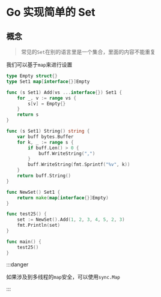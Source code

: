# Go 实现简单的 Set

## 概念

> 常见的`Set`在别的语言里是一个集合，里面的内容不能重复

我们可以基于`map`来进行设置

```go
type Empty struct{}
type Set1 map[interface{}]Empty

func (s Set1) Add(vs ...interface{}) Set1 {
	for _, v := range vs {
		s[v] = Empty{}
	}
	return s
}

func (s Set1) String() string {
	var buff bytes.Buffer
	for k, _ := range s {
		if buff.Len() > 0 {
			buff.WriteString(",")
		}
		buff.WriteString(fmt.Sprintf("%v", k))
	}
	return buff.String()
}

func NewSet() Set1 {
	return make(map[interface{}]Empty)
}

func test25() {
	set := NewSet().Add(1, 2, 3, 4, 5, 2, 3)
	fmt.Println(set)
}

func main() {
	test25()
}
```

:::danger

如果涉及到多线程的`map`安全，可以使用`sync.Map`

:::
